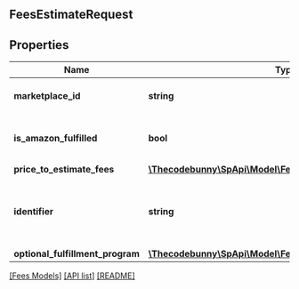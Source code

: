 ## FeesEstimateRequest

## Properties

Name | Type | Description | Notes
------------ | ------------- | ------------- | -------------
**marketplace_id** | **string** | A marketplace identifier. |
**is_amazon_fulfilled** | **bool** | When true, the offer is fulfilled by Amazon. | [optional]
**price_to_estimate_fees** | [**\Thecodebunny\SpApi\Model\Fees\PriceToEstimateFees**](PriceToEstimateFees.md) |  |
**identifier** | **string** | A unique identifier provided by the caller to track this request. |
**optional_fulfillment_program** | [**\Thecodebunny\SpApi\Model\Fees\OptionalFulfillmentProgram**](OptionalFulfillmentProgram.md) |  | [optional]

[[Fees Models]](../) [[API list]](../../Api) [[README]](../../../README.md)
